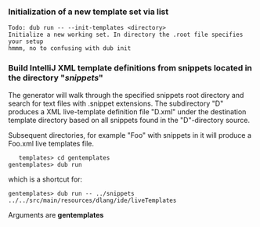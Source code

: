 ### Initialization of a new template set via list

    Todo: dub run -- --init-templates <directory>
    Initialize a new working set. In directory the .root file specifies your setup 
    hmmm, no to confusing with dub init 

### Build IntelliJ XML template definitions from snippets located in the directory "_snippets_"

The generator will walk through the specified snippets root directory and search for text files with 
.snippet extensions. The subdirectory "D" produces a XML live-template definition file "D.xml" 
under the destination template directory based on all snippets found in the "D"-directory source.

Subsequent directories, for example "Foo" with snippets in it will produce a Foo.xml live templates
file.     

       templates> cd gentemplates
    gentemplates> dub run
    
which is a shortcut for:    
    
    gentemplates> dub run -- ../snippets ../../src/main/resources/dlang/ide/liveTemplates
    
Arguments are **gentemplates** <snippets-root-directory> <path-to-template-directory>